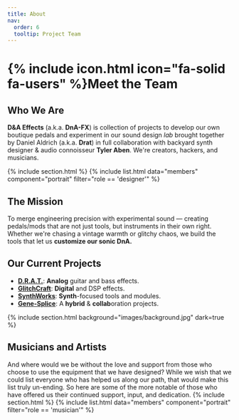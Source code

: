 ```yaml
---
title: About
nav:
  order: 6
  tooltip: Project Team
---
```


# {% include icon.html icon="fa-solid fa-users" %}Meet the Team

## Who We Are

**D&A Effects** (a.k.a. **DnA-FX**) is collection of projects to develop our own boutique pedals and experiment in our sound design _lab_ brought together by Daniel Aldrich (a.k.a. **Drat**) in full collaboration with backyard synth designer & audio connoisseur **Tyler Aben**. We're creators, hackers, and musicians.

<!-- designers -->
{% include section.html %}
{% include list.html data="members" component="portrait" filter="role == 'designer'" %}

## The Mission

To merge engineering precision with experimental sound — creating pedals/mods that are not just tools, but instruments in their own right. Whether we're chasing a vintage warmth or glitchy chaos, we build the tools that let us **customize our sonic DnA.**

## Our Current Projects

- [**D.R.A.T.**](/projects/drat): **Analog** guitar and bass effects.
- [**GlitchCraft**](/projects/glitchcraft): **Digital** and DSP effects.
- [**SynthWorks**](/projects/synthworks): **Synth**-focused tools and modules.
- [**Gene-Splice**](/projects/gene-splice): A **hybrid** & **collab**oration projects.

<!-- MUSICIANS -->
{% include section.html background="images/background.jpg" dark=true %}
## Musicians and Artists
And where would we be without the love and support from those who choose to use the equipment that we have designed? While we wish that we could list everyone who has helped us along our path, that would make this list truly un-ending. So here are some of the more notable of those who have offered us their continued support, input, and dedication.
{% include section.html %}
{% include list.html data="members" component="portrait" filter="role == 'musician'" %}